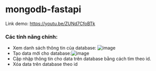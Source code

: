 # mongodb-fastapi
Link demo: https://youtu.be/ZUNd7CfoBTk
### Các tính năng chính:
- Xem danh sách thông tin của database: ![image](https://github.com/user-attachments/assets/e006d016-4830-488d-b937-45215d0fb975)
- Tạo data mới cho database:![image](https://github.com/user-attachments/assets/c2e2bbc2-e38c-4899-968f-f7bc25139b93)
- Cập nhập thông tin cho data trên database bằng cách tìm theo id.
- Xóa data trên database theo id


